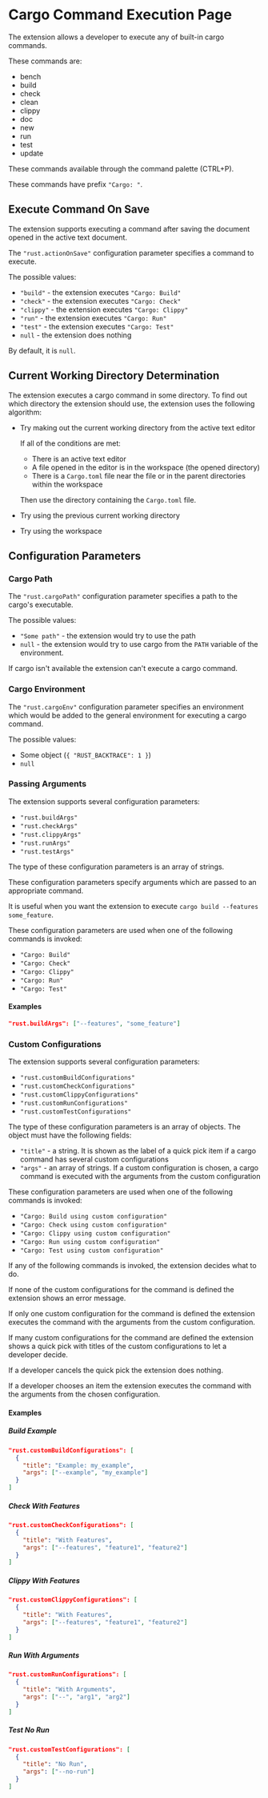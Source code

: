 # Cargo Command Execution Page

The extension allows a developer to execute any of built-in cargo commands.

These commands are:

* bench
* build
* check
* clean
* clippy
* doc
* new
* run
* test
* update

These commands available through the command palette (CTRL+P).

These commands have prefix `"Cargo: "`.

## Execute Command On Save

The extension supports executing a command after saving the document opened in the active text document.

The `"rust.actionOnSave"` configuration parameter specifies a command to execute.

The possible values:

* `"build"` - the extension executes `"Cargo: Build"`
* `"check"` - the extension executes `"Cargo: Check"`
* `"clippy"` - the extension executes `"Cargo: Clippy"`
* `"run"` - the extension executes `"Cargo: Run"`
* `"test"` - the extension executes `"Cargo: Test"`
* `null` - the extension does nothing

By default, it is `null`.

## Current Working Directory Determination

The extension executes a cargo command in some directory. To find out which directory the extension should use, the extension uses the following algorithm:

* Try making out the current working directory from the active text editor

  If all of the conditions are met:

    * There is an active text editor
    * A file opened in the editor is in the workspace (the opened directory)
    * There is a `Cargo.toml` file near the file or in the parent directories within the workspace

  Then use the directory containing the `Cargo.toml` file.

* Try using the previous current working directory
* Try using the workspace

## Configuration Parameters

### Cargo Path

The `"rust.cargoPath"` configuration parameter specifies a path to the cargo's executable.

The possible values:

* `"Some path"` - the extension would try to use the path
* `null` - the extension would try to use cargo from the `PATH` variable of the environment.

If cargo isn't available the extension can't execute a cargo command.

### Cargo Environment

The `"rust.cargoEnv"` configuration parameter specifies an environment which would be added to the general environment for executing a cargo command.

The possible values:

* Some object (`{ "RUST_BACKTRACE": 1 }`)
* `null`

### Passing Arguments

The extension supports several configuration parameters:

* `"rust.buildArgs"`
* `"rust.checkArgs"`
* `"rust.clippyArgs"`
* `"rust.runArgs"`
* `"rust.testArgs"`

The type of these configuration parameters is an array of strings.

These configuration parameters specify arguments which are passed to an appropriate command.

It is useful when you want the extension to execute `cargo build --features some_feature`.

These configuration parameters are used when one of the following commands is invoked:

* `"Cargo: Build"`
* `"Cargo: Check"`
* `"Cargo: Clippy"`
* `"Cargo: Run"`
* `"Cargo: Test"`

#### Examples

```json
"rust.buildArgs": ["--features", "some_feature"]
```

### Custom Configurations

The extension supports several configuration parameters:

* `"rust.customBuildConfigurations"`
* `"rust.customCheckConfigurations"`
* `"rust.customClippyConfigurations"`
* `"rust.customRunConfigurations"`
* `"rust.customTestConfigurations"`

The type of these configuration parameters is an array of objects.
The object must have the following fields:

* `"title"` - a string. It is shown as the label of a quick pick item if a cargo command has several custom configurations
* `"args"` - an array of strings. If a custom configuration is chosen, a cargo command is executed with the arguments from the custom configuration

These configuration parameters are used when one of the following commands is invoked:

* `"Cargo: Build using custom configuration"`
* `"Cargo: Check using custom configuration"`
* `"Cargo: Clippy using custom configuration"`
* `"Cargo: Run using custom configuration"`
* `"Cargo: Test using custom configuration"`

If any of the following commands is invoked, the extension decides what to do.

If none of the custom configurations for the command is defined the extension shows an error message.

If only one custom configuration for the command is defined the extension executes the command with the arguments from the custom configuration.

If many custom configurations for the command are defined the extension shows a quick pick with titles of the custom configurations to let a developer decide.

If a developer cancels the quick pick the extension does nothing.

If a developer chooses an item the extension executes the command with the arguments from the chosen configuration.

#### Examples

##### Build Example

```json
"rust.customBuildConfigurations": [
  {
    "title": "Example: my_example",
    "args": ["--example", "my_example"]
  }
]
```

##### Check With Features

```json
"rust.customCheckConfigurations": [
  {
    "title": "With Features",
    "args": ["--features", "feature1", "feature2"]
  }
]
```

##### Clippy With Features

```json
"rust.customClippyConfigurations": [
  {
    "title": "With Features",
    "args": ["--features", "feature1", "feature2"]
  }
]
```

##### Run With Arguments

```json
"rust.customRunConfigurations": [
  {
    "title": "With Arguments",
    "args": ["--", "arg1", "arg2"]
  }
]
```

##### Test No Run

```json
"rust.customTestConfigurations": [
  {
    "title": "No Run",
    "args": ["--no-run"]
  }
]
```
